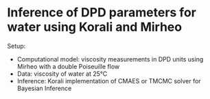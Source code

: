 # Inference of DPD parameters for water using Korali and Mirheo

Setup:
- Computational model: viscosity measurements in DPD units using Mirheo with a double Poiseuille flow
- Data: viscosity of water at 25°C
- Inference: Korali implementation of CMAES or TMCMC solver for Bayesian Inference
